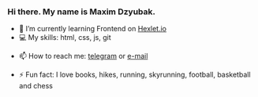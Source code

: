 ###  Hi there. My name is Maxim Dzyubak.
<!--
**maxdzyubak/maxdzyubak** is a ✨ _special_ ✨ repository because its `README.md` (this file) appears on your GitHub profile.-->

<!-- - 🔭 I’m currently working on ... -->
- 🌱 I’m currently learning Frontend on <a href="https://hexlet.io">Hexlet.io</a>
- 💻 My skills: html, css, js, git
<!-- - 👯 I’m looking to collaborate on ... -->
<!-- - 🤔 I’m looking for help with ... -->
<!-- - 💬 Ask me about ... -->
- 📫 How to reach me: <a href="https://t.me/dzyubak">telegram</a> or <a href="mailto: maxdzyubak@gmail.com">e-mail</a>
<!-- - 😄 Pronouns: ... -->
- ⚡ Fun fact: I love books, hikes, running, skyrunning, football, basketball and chess

